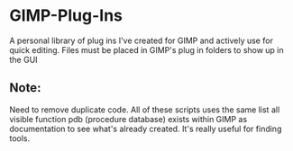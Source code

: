 # GIMP-Plug-Ins

A personal library of plug ins I've created for GIMP and actively use for quick editing.
Files must be placed in GIMP's plug in folders to show up in the GUI 

## Note: 
Need to remove duplicate code. All of these scripts uses the same list all visible function
pdb (procedure database) exists within GIMP as documentation to see what's already created. It's really useful for finding tools.
